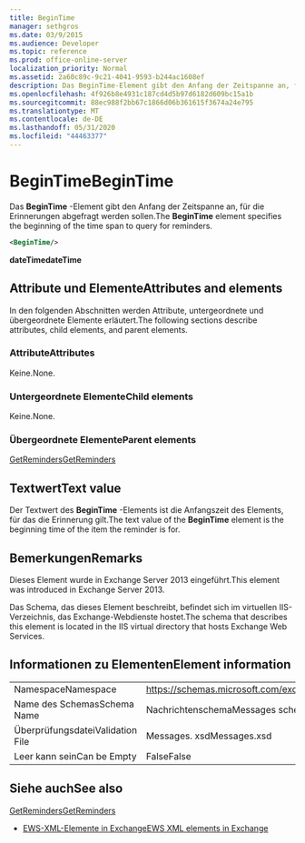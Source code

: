 ```yaml
---
title: BeginTime
manager: sethgros
ms.date: 03/9/2015
ms.audience: Developer
ms.topic: reference
ms.prod: office-online-server
localization_priority: Normal
ms.assetid: 2a60c89c-9c21-4041-9593-b244ac1608ef
description: Das BeginTime-Element gibt den Anfang der Zeitspanne an, für die Erinnerungen abgefragt werden sollen.
ms.openlocfilehash: 4f926b8e4931c187cd4d5b97d6182d609bc15a1b
ms.sourcegitcommit: 88ec988f2bb67c1866d06b361615f3674a24e795
ms.translationtype: MT
ms.contentlocale: de-DE
ms.lasthandoff: 05/31/2020
ms.locfileid: "44463377"
---
```

# <a name="begintime"></a><span data-ttu-id="50c8a-103">BeginTime</span><span class="sxs-lookup"><span data-stu-id="50c8a-103">BeginTime</span></span>

<span data-ttu-id="50c8a-104">Das **BeginTime** -Element gibt den Anfang der Zeitspanne an, für die Erinnerungen abgefragt werden sollen.</span><span class="sxs-lookup"><span data-stu-id="50c8a-104">The **BeginTime** element specifies the beginning of the time span to query for reminders.</span></span> 
  
```XML
<BeginTime/>
```

 <span data-ttu-id="50c8a-105">**dateTime**</span><span class="sxs-lookup"><span data-stu-id="50c8a-105">**dateTime**</span></span>
## <a name="attributes-and-elements"></a><span data-ttu-id="50c8a-106">Attribute und Elemente</span><span class="sxs-lookup"><span data-stu-id="50c8a-106">Attributes and elements</span></span>

<span data-ttu-id="50c8a-107">In den folgenden Abschnitten werden Attribute, untergeordnete und übergeordnete Elemente erläutert.</span><span class="sxs-lookup"><span data-stu-id="50c8a-107">The following sections describe attributes, child elements, and parent elements.</span></span>
  
### <a name="attributes"></a><span data-ttu-id="50c8a-108">Attribute</span><span class="sxs-lookup"><span data-stu-id="50c8a-108">Attributes</span></span>

<span data-ttu-id="50c8a-109">Keine.</span><span class="sxs-lookup"><span data-stu-id="50c8a-109">None.</span></span>
  
### <a name="child-elements"></a><span data-ttu-id="50c8a-110">Untergeordnete Elemente</span><span class="sxs-lookup"><span data-stu-id="50c8a-110">Child elements</span></span>

<span data-ttu-id="50c8a-111">Keine.</span><span class="sxs-lookup"><span data-stu-id="50c8a-111">None.</span></span>
  
### <a name="parent-elements"></a><span data-ttu-id="50c8a-112">Übergeordnete Elemente</span><span class="sxs-lookup"><span data-stu-id="50c8a-112">Parent elements</span></span>

[<span data-ttu-id="50c8a-113">GetReminders</span><span class="sxs-lookup"><span data-stu-id="50c8a-113">GetReminders</span></span>](getreminders.md)
  
## <a name="text-value"></a><span data-ttu-id="50c8a-114">Textwert</span><span class="sxs-lookup"><span data-stu-id="50c8a-114">Text value</span></span>

<span data-ttu-id="50c8a-115">Der Textwert des **BeginTime** -Elements ist die Anfangszeit des Elements, für das die Erinnerung gilt.</span><span class="sxs-lookup"><span data-stu-id="50c8a-115">The text value of the **BeginTime** element is the beginning time of the item the reminder is for.</span></span> 
  
## <a name="remarks"></a><span data-ttu-id="50c8a-116">Bemerkungen</span><span class="sxs-lookup"><span data-stu-id="50c8a-116">Remarks</span></span>

<span data-ttu-id="50c8a-117">Dieses Element wurde in Exchange Server 2013 eingeführt.</span><span class="sxs-lookup"><span data-stu-id="50c8a-117">This element was introduced in Exchange Server 2013.</span></span>
  
<span data-ttu-id="50c8a-118">Das Schema, das dieses Element beschreibt, befindet sich im virtuellen IIS-Verzeichnis, das Exchange-Webdienste hostet.</span><span class="sxs-lookup"><span data-stu-id="50c8a-118">The schema that describes this element is located in the IIS virtual directory that hosts Exchange Web Services.</span></span>
  
## <a name="element-information"></a><span data-ttu-id="50c8a-119">Informationen zu Elementen</span><span class="sxs-lookup"><span data-stu-id="50c8a-119">Element information</span></span>

|||
|:-----|:-----|
|<span data-ttu-id="50c8a-120">Namespace</span><span class="sxs-lookup"><span data-stu-id="50c8a-120">Namespace</span></span>  <br/> |https://schemas.microsoft.com/exchange/services/2006/messages  <br/> |
|<span data-ttu-id="50c8a-121">Name des Schemas</span><span class="sxs-lookup"><span data-stu-id="50c8a-121">Schema Name</span></span>  <br/> |<span data-ttu-id="50c8a-122">Nachrichtenschema</span><span class="sxs-lookup"><span data-stu-id="50c8a-122">Messages schema</span></span>  <br/> |
|<span data-ttu-id="50c8a-123">Überprüfungsdatei</span><span class="sxs-lookup"><span data-stu-id="50c8a-123">Validation File</span></span>  <br/> |<span data-ttu-id="50c8a-124">Messages. xsd</span><span class="sxs-lookup"><span data-stu-id="50c8a-124">Messages.xsd</span></span>  <br/> |
|<span data-ttu-id="50c8a-125">Leer kann sein</span><span class="sxs-lookup"><span data-stu-id="50c8a-125">Can be Empty</span></span>  <br/> |<span data-ttu-id="50c8a-126">False</span><span class="sxs-lookup"><span data-stu-id="50c8a-126">False</span></span>  <br/> |
   
## <a name="see-also"></a><span data-ttu-id="50c8a-127">Siehe auch</span><span class="sxs-lookup"><span data-stu-id="50c8a-127">See also</span></span>



[<span data-ttu-id="50c8a-128">GetReminders</span><span class="sxs-lookup"><span data-stu-id="50c8a-128">GetReminders</span></span>](getreminders.md)


- [<span data-ttu-id="50c8a-129">EWS-XML-Elemente in Exchange</span><span class="sxs-lookup"><span data-stu-id="50c8a-129">EWS XML elements in Exchange</span></span>](ews-xml-elements-in-exchange.md)

